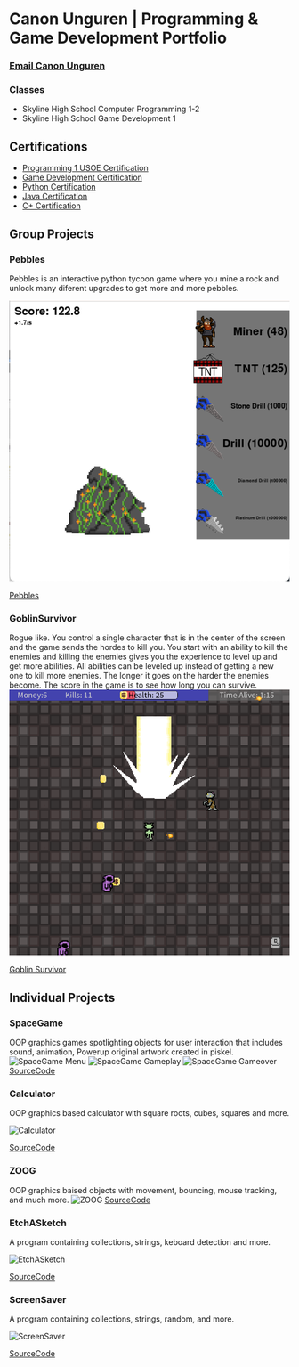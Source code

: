 # Canon Unguren | Programming & Game Development Portfolio
### [Email Canon Unguren](mailto:c.unguren1@gmail.com)
### Classes
- Skyline High School Computer Programming 1-2
- Skyline High School Game Development 1

## Certifications
- [Programming 1 USOE Certification](https://github.com/CanonU/programming2/blob/main/pdf/ComputerProgramming1.pdf)
- [Game Development Certification](https://github.com/CanonU/Portfolio/blob/main/pdf/GameDevelopmentCertification.pdf)
- [Python Certification](https://github.com/CanonU/Portfolio/blob/main/pdf/PythonCertification.pdf)
- [Java Certification](https://github.com/CanonU/Portfolio/blob/main/pdf/JavaCertification.pdf)
- [C+ Certification](https://github.com/CanonU/Portfolio/blob/main/pdf/C%2BCertification.pdf)

## Group Projects   
### Pebbles
Pebbles is an interactive python tycoon game where you mine a rock and unlock many diferent upgrades to get more and more pebbles. 

![Pebbles Gameplay](https://github.com/CanonU/Portfolio/blob/main/images/PebblesGameplay.png)

[Pebbles](https://github.com/Jameslassen1/Clickforpoints/tree/main)

### GoblinSurvivor
Rogue like. You control a single character that is in the center of the screen and the game sends the hordes to kill you. You start with an ability to kill the enemies and killing the enemies gives you the experience to level up and get more abilities. All abilities can be leveled up instead of getting a new one to kill more enemies. The longer it goes on the harder the enemies become. The score in the game is to see how long you can survive.
![GoblinSurvivor Gameplay](https://github.com/CanonU/Portfolio/blob/main/images/GoblinSurvivorGameplay.png)

[Goblin Survivor](https://github.com/Masterpaul562/gamedevteam3)
## Individual Projects

### SpaceGame
OOP graphics games spotlighting objects for user interaction that includes sound, animation, Powerup original artwork created in piskel.
![SpaceGame Menu](https://github.com/CanonU/programming2/blob/main/images/Spacegame%20Welcome.png?raw=true)
![SpaceGame Gameplay](https://github.com/CanonU/programming2/blob/main/images/Spacegame%20gameplay.png?raw=true)
![SpaceGame Gameover](https://github.com/CanonU/programming2/blob/main/images/Spacegame%20Gameover.png?raw=true)
[SourceCode](https://github.com/CanonU/programming2/blob/main/src/SpaceGame.zip)

### Calculator
OOP graphics based calculator with square roots, cubes, squares and more. 

![Calculator](https://github.com/CanonU/programming2/blob/main/images/Calculator.png?raw=true)

[SourceCode](https://github.com/CanonU/programming2/blob/main/src/Calculator.zip)

### ZOOG
OOP graphics baised objects with movement, bouncing, mouse tracking, and much more.
![ZOOG](https://github.com/CanonU/programming2/blob/main/images/Zoog.png?raw=true)
[SourceCode](https://github.com/CanonU/programming2/blob/main/src/ZOOG.zip)

### EtchASketch
A program containing collections, strings, keboard detection and more. 

![EtchASketch](https://github.com/CanonU/programming2/blob/main/images/etchASketch.png?raw=true)

[SourceCode](https://github.com/CanonU/programming2/blob/main/src/etchASketch.zip)

### ScreenSaver
A program containing collections, strings, random, and more.

![ScreenSaver](https://github.com/CanonU/programming2/blob/main/images/screenSaver.png?raw=true)

[SourceCode](https://github.com/CanonU/programming2/blob/main/src/ScreenSaver.zip)


